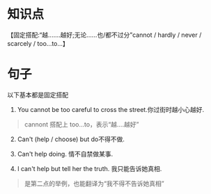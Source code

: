 # 知识点
【固定搭配:“越.......越好;无论......也/都不过分”cannot / hardly / never / scarcely / too...to...】

# 句子

以下基本都是固定搭配

1.  You cannot be too careful to cross the street.你过街时越小心越好.
> cannont 搭配上 too...to，表示“越....越好”
    
2.  Can't (help / choose) but do不得不做.
    
3.  Can't help doing. 情不自禁做某事.
    
4.  l can't help but tell her the truth. 我只能告诉她真相.    
> 是第二点的举例，也能翻译为“我不得不告诉她真相”